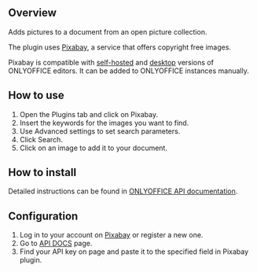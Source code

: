 ## Overview

Adds pictures to a document from an open picture collection. 

The plugin uses [Pixabay](https://pixabay.com/), a service that offers copyright free images.

Pixabay is compatible with [self-hosted](https://github.com/ONLYOFFICE/DocumentServer) and [desktop](https://github.com/ONLYOFFICE/DesktopEditors) versions of ONLYOFFICE editors. It can be added to ONLYOFFICE instances manually. 

## How to use

1. Open the Plugins tab and click on Pixabay.
2. Insert the keywords for the images you want to find.
3. Use Advanced settings to set search parameters.
4. Click Search. 
5. Click on an image to add it to your document.

## How to install

Detailed instructions can be found in [ONLYOFFICE API documentation](https://api.onlyoffice.com/docs/plugin-and-macros/tutorials/installing/onlyoffice-docs-on-premises/).

## Configuration

1. Log in to your account on [Pixabay](https://pixabay.com/) or register a new one.
2. Go to [API DOCS](https://pixabay.com/api/docs/) page.
3. Find your API key on page and paste it to the specified field in Pixabay plugin.
